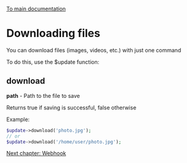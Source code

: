 [To main documentation](00_MAIN.md)

# Downloading files

You can download files (images, videos, etc.) with just one command

To do this, use the $update function:

## download

**path** - Path to the file to save

Returns true if saving is successful, false otherwise

Example:

```php
$update->download('photo.jpg');
// or
$update->download('/home/user/photo.jpg');
```

[Next chapter: Webhook](06_WEBHOOK.md)